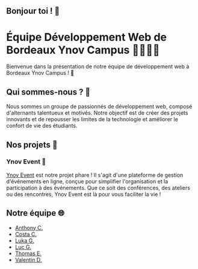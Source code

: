 ## Bonjour toi ! 👋

# Équipe Développement Web de Bordeaux Ynov Campus 👨‍💻👩‍💻

Bienvenue dans la présentation de notre équipe de développement web à Bordeaux Ynov Campus ! 🎉

## Qui sommes-nous ? 🤔

Nous sommes un groupe de passionnés de développement web, composé d'alternants talentueux et motivés. Notre objectif est de créer des projets innovants et de repousser les limites de la technologie et améliorer le confort de vie des étudiants.

## Nos projets 🚀

### Ynov Event 🎪

[Ynov Event](https://github.com/ynovcampus/YnovEvent) est notre projet phare ! Il s'agit d'une plateforme de gestion d'événements en ligne, conçue pour simplifier l'organisation et la participation à des événements. Que ce soit des conférences, des ateliers ou des rencontres, Ynov Event est là pour vous faciliter la vie !

## Notre équipe 🌐

- [Anthony C.]()
- [Costa C.]()
- [Luka G.]()
- [Luc G.]()
- [Thomas E.]()
- [Valentin D.]()